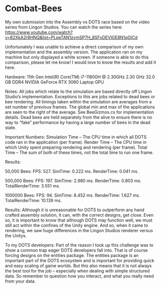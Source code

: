 # Combat-Bees
 
My own submission into the Assembly vs DOTS race based on the video series from Lingon Studios. You can watch the series here: https://www.youtube.com/watch?v=82XkA2r8HNQ&list=PLpeTAN1zvmSP7H_8SFxDEVlGE8N1qGICd

Unfortunately I was unable to achieve a direct comparison of my own implementation and the assembly version. The application ran on my machine but only displayed a white screen.
If someone is able to do this comparison, please let me know! I would love to know the results and add it here. 

Hardware:
11th Gen Intel(R) Core(TM) i7-11800H @ 2.30GHz   2.30 GHz
32.0 GB DDR4
NVIDIA GeForce RTX 3060 Laptop GPU

Notes:
All jobs which relate to the simulation are based directly off Lingon Studio’s implementation. Exceptions to this are jobs related to dead bees or bee rendering.
All timings taken within the simulation are averages from a set number of previous frames. The global min and max of the applications are seen to the right of the average. See BeeGizmos.cs for implementation details. 
Dead bees are held separately from the alive to ensure there is no way to “fake” performance by having a large number of bees in the dead state.

Important Numbers:
Simulation Time – The CPU time in which all DOTS code ran in the application (per frame).
Render Time – The CPU time in which Unity spent preparing rendering and rendering (per frame).
Total Time – The sum of both of these times, not the total time to run one frame.

Results:

50,000 Bees:
FPS: 527.
SimTime: 0.222 ms.
RenderTime: 0.041 ms.

500,000 Bees:
FPS: 197.
SimTime: 2.980 ms.
RenderTime: 0.803 ms.
TotalRenderTime: 3.551 ms.

1000000 Bees:
FPS: 94.
SimTime: 8.452 ms.
RenderTime: 1.627 ms.
TotalRenderTime: 10.139 ms.

Results: Although it is unreasonable for DOTS to outperform any hand crafted assembly solution, it can, with the correct designs, get close. Even so, it is important to know that although DOTS may function well, we must still act within the confines of the Unity engine. And so, when it came to rendering, we saw huge differences in the Lingon Studios renderer versus the Unitys.

To my DOTS developers: Part of the reason I took up this challenge was to show a common trap eager DOTS developers fall into. That is of course forcing designs on the entities package. The entities package is an important part of the DOTS ecosystem and is important for providing quick and easy scaling of game worlds. But this also means that it is not always the best tool for the job – especially when dealing with simple structured data. So remember to question how you interact, and what you really need from your data.
